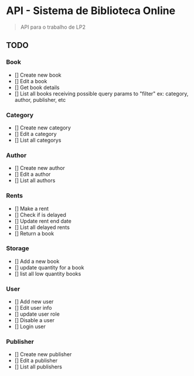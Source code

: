 # API - Sistema de Biblioteca Online 

> API para o trabalho de LP2 

## TODO 

### Book 
 * [] Create new book 
 * [] Edit a book
 * [] Get book details
 * [] List all books receiving possible query params to "filter"
ex: category, author, publisher, etc

### Category 
 * [] Create new category
 * [] Edit a category
 * [] List all categorys 

### Author
 * [] Create new author 
 * [] Edit a author 
 * [] List all authors

### Rents 
 * [] Make a rent
 * [] Check if is delayed
 * [] Update rent end date
 * [] List all delayed rents
 * [] Return a book

### Storage
 * [] Add a new book
 * [] update quantity for a book
 * [] list all low quantity books

### User
 * [] Add new user
 * [] Edit user info
 * [] update user role
 * [] Disable a user
 * [] Login user

### Publisher
 * [] Create new publisher
 * [] Edit a publisher
 * [] List all publishers

